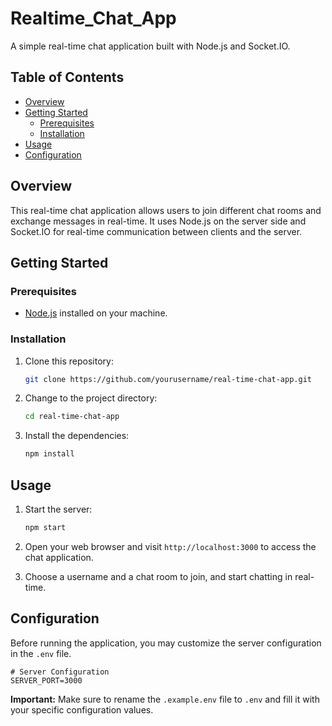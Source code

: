 # Realtime_Chat_App

A simple real-time chat application built with Node.js and Socket.IO.

## Table of Contents

- [Overview](#overview)
- [Getting Started](#getting-started)
  - [Prerequisites](#prerequisites)
  - [Installation](#installation)
- [Usage](#usage)
- [Configuration](#configuration)

## Overview

This real-time chat application allows users to join different chat rooms and exchange messages in real-time. It uses Node.js on the server side and Socket.IO for real-time communication between clients and the server.

## Getting Started

### Prerequisites

- [Node.js](https://nodejs.org/) installed on your machine.

### Installation

1. Clone this repository:

   ```bash
   git clone https://github.com/yourusername/real-time-chat-app.git
   ```

2. Change to the project directory:

   ```bash
   cd real-time-chat-app
   ```

3. Install the dependencies:

   ```bash
   npm install
   ```

## Usage

1. Start the server:

   ```bash
   npm start
   ```

2. Open your web browser and visit `http://localhost:3000` to access the chat application.

3. Choose a username and a chat room to join, and start chatting in real-time.

## Configuration

Before running the application, you may customize the server configuration in the `.env` file.

```plaintext
# Server Configuration
SERVER_PORT=3000
```

**Important:** Make sure to rename the `.example.env` file to `.env` and fill it with your specific configuration values.
